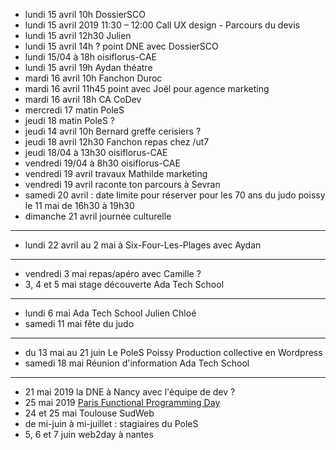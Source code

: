 - lundi 15 avril 10h DossierSCO
- lundi 15 avril 2019 11:30 – 12:00  Call UX design - Parcours du devis
- lundi 15 avril 12h30 Julien
- lundi 15 avril 14h ? point DNE avec DossierSCO
- lundi 15/04 à 18h oisiflorus-CAE
- lundi 15 avril 19h Aydan théatre
- mardi 16 avril 10h Fanchon Duroc
- mardi 16 avril 11h45 point avec Joël pour agence marketing
- mardi 16 avril 18h CA CoDev
- mercredi 17 matin PoleS
- jeudi 18 matin PoleS ?
- jeudi 14 avril 10h Bernard greffe cerisiers ?
- jeudi 18 avril 12h30 Fanchon repas chez /ut7
- jeudi 18/04 à 13h30 oisiflorus-CAE
- vendredi 19/04 à 8h30 oisiflorus-CAE
- vendredi 19 avril travaux Mathilde marketing
- vendredi 19 avril raconte ton parcours à Sevran
- samedi 20 avril : date limite pour réserver pour les 70 ans du judo poissy le 11 mai de 16h30 à 19h30
- dimanche 21 avril journée culturelle
---
- lundi 22 avril au 2 mai à Six-Four-Les-Plages avec Aydan
---
- vendredi 3 mai repas/apéro avec Camille ?
- 3, 4 et 5 mai stage découverte Ada Tech School
---
- lundi 6 mai Ada Tech School Julien Chloé
- samedi 11 mai fête du judo
---
- du 13 mai au 21 juin Le PoleS Poissy  Production collective en Wordpress
- samedi 18 mai Réunion d'information Ada Tech School
---
- 21 mai 2019 la DNE à Nancy avec l'équipe de dev ?
- 25 mai 2019 [Paris Functional Programming Day](http://fpday.org/)
- 24 et 25 mai Toulouse SudWeb
- de mi-juin à mi-juillet : stagiaires du PoleS
- 5, 6 et 7 juin web2day à nantes
